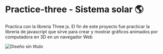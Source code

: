 # Practice-three - Sistema solar 🌎

Practica con la libreria Three js. 
El fin de este proyecto fue practicar la libreria de javascript que sirve para crear y mostrar gráficos animados por computadora en 3D en un navegador Web

![Diseño sin título](https://user-images.githubusercontent.com/66225450/126586621-6ec1f8d0-efd0-43a4-b2a8-3b482ae09b3c.gif)

